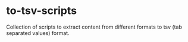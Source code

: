 # to-tsv-scripts
Collection of scripts to extract content from different formats to tsv (tab separated values) format.
